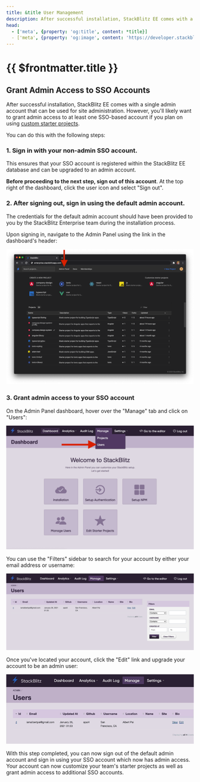 ```yaml
---
title: &title User Management
description: After successful installation, StackBlitz EE comes with a single admin account that can be used for site administration. However, you'll likely want to grant admin access to at least one SSO-based account if you plan on using custom starter projects.
head:
  - ['meta', {property: 'og:title', content: *title}] 
  - ['meta', {property: 'og:image', content: 'https://developer.stackblitz.com/img/og/enterprise-user-management.png'}]
---
```


# {{ $frontmatter.title }}

## Grant Admin Access to SSO Accounts

After successful installation, StackBlitz EE comes with a single admin account that can be used for site administration. However, you'll likely want to grant admin access to at least one SSO-based account if you plan on using [custom starter projects](/guides/user-guide/starter-projects).

You can do this with the following steps:

### 1. Sign in with your non-admin SSO account.

This ensures that your SSO account is registered within the StackBlitz EE database and can be upgraded to an admin account.

**Before proceeding to the next step, sign out of this account**. At the top right of the dashboard, click the user icon and select "Sign out".

### 2. After signing out, sign in using the default admin account.

The credentials for the default admin account should have been provided to you by the StackBlitz Enterprise team during the installation process.

Upon signing in, navigate to the Admin Panel using the link in the dashboard's header:

![Admin Link](./assets/manage-users/admin-link.png)

### 3. Grant admin access to your SSO account

On the Admin Panel dashboard, hover over the "Manage" tab and click on "Users":

![Manage Users Link](./assets/manage-users/manage-users-link.png)

You can use the "Filters" sidebar to search for your account by either your email address or username:

![Find User](./assets/manage-users/find-user.png)

Once you've located your account, click the "Edit" link and upgrade your account to be an admin user:

![Make Admin](./assets/manage-users/make-admin.gif)

With this step completed, you can now sign out of the default admin account and sign in using your SSO account which now has admin access. Your account can now customize your team's starter projects as well as grant admin access to additional SSO accounts.
